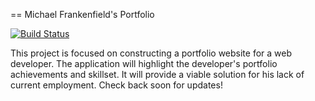 == Michael Frankenfield's Portfolio

[![Build Status](https://travis-ci.org/TMfranken/portfolio.png?branch=master)](https://travis-ci.org/TMfranken/portfolio)

This project is focused on constructing a portfolio website for a web developer. The application will highlight the developer's
portfolio achievements and skillset.  It will provide a viable solution for his lack of current employment.  Check back soon for updates!
